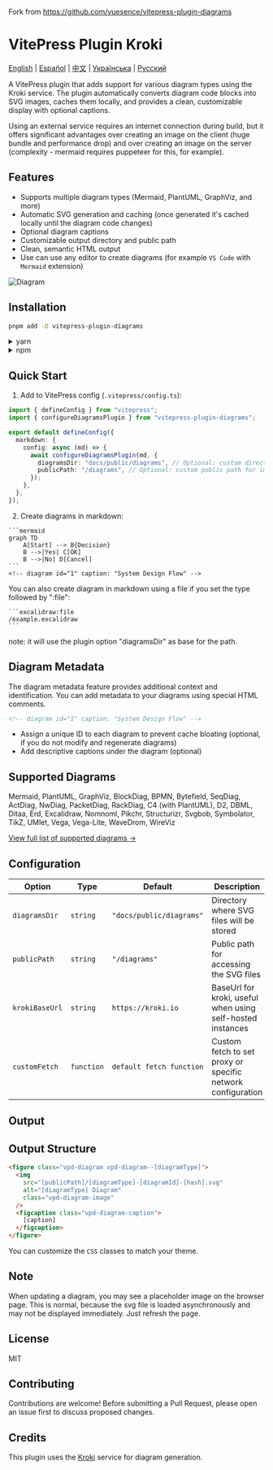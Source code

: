Fork from https://github.com/vuesence/vitepress-plugin-diagrams

# VitePress Plugin Kroki

[English](README.md) | [Español](README.es.md) | [中文](README.zh.md) | [Українська](README.uk.md) | [Русский](README.ru.md)

A VitePress plugin that adds support for various diagram types using the Kroki service. The plugin automatically converts diagram code blocks into SVG images, caches them locally, and provides a clean, customizable display with optional captions.


Using an external service requires an internet connection during build, but it offers significant advantages over creating an image on the client (huge bundle and performance drop) and over creating an image on the server (complexity - mermaid requires puppeteer for this, for example).

## Features

- Supports multiple diagram types (Mermaid, PlantUML, GraphViz, and more)
- Automatic SVG generation and caching (once generated it's cached locally until the diagram code changes)
- Optional diagram captions
- Customizable output directory and public path
- Clean, semantic HTML output
- Use can use any editor to create diagrams (for example `VS Code` with `Mermaid` extension)

![Diagram](./diag-1.svg)

## Installation

```bash
pnpm add -D vitepress-plugin-diagrams
```

<details>
<summary>yarn</summary>

```bash
yarn add -D vitepress-plugin-diagrams
```
</details>

<details>
<summary>npm</summary>

```bash
npm install --save-dev vitepress-plugin-diagrams
```
</details>

## Quick Start

1. Add to VitePress config (`.vitepress/config.ts`):

```ts
import { defineConfig } from "vitepress";
import { configureDiagramsPlugin } from "vitepress-plugin-diagrams";

export default defineConfig({
  markdown: {
    config: async (md) => {
      await configureDiagramsPlugin(md, {
        diagramsDir: "docs/public/diagrams", // Optional: custom directory for SVG files
        publicPath: "/diagrams", // Optional: custom public path for images
      });
    },
  },
});
```

2. Create diagrams in markdown:

````
```mermaid
graph TD
    A[Start] --> B{Decision}
    B -->|Yes| C[OK]
    B -->|No| D[Cancel]
```
<!-- diagram id="1" caption: "System Design Flow" -->
````

You can also create diagram in markdown using a file if you set the type followed by ":file":
````
```excalidraw:file
/example.excalidraw
```
````
<!-- diagram id="example" caption: "Example" -->

note: it will use the plugin option "diagramsDir" as base for the path.

## Diagram Metadata

The diagram metadata feature provides additional context and identification. You can add metadata to your diagrams using special HTML comments.

```html
<!-- diagram id="1" caption: "System Design Flow" -->
```

- Assign a unique ID to each diagram to prevent cache bloating (optional, if you do not modify and regenerate diagrams)
- Add descriptive captions under the diagram (optional)

## Supported Diagrams

Mermaid, PlantUML, GraphViz, BlockDiag, BPMN, Bytefield, SeqDiag, ActDiag, NwDiag, PacketDiag, RackDiag, C4 (with PlantUML), D2, DBML, Ditaa, Erd, Excalidraw, Nomnoml, Pikchr, Structurizr, Svgbob, Symbolator, TikZ, UMlet, Vega, Vega-Lite, WaveDrom, WireViz

[View full list of supported diagrams →](https://kroki.io/#support)

## Configuration

| Option | Type       | Default                  | Description |
|--------|------------|--------------------------|-------------|
| `diagramsDir` | `string`   | `"docs/public/diagrams"` | Directory where SVG files will be stored |
| `publicPath` | `string`   | `"/diagrams"`            | Public path for accessing the SVG files |
| `krokiBaseUrl` | `string`   | `https://kroki.io`       | BaseUrl for kroki, useful when using self-hosted instances |
| `customFetch` | `function` | `default fetch function` | Custom fetch to set proxy or specific network configuration |

## Output

## Output Structure

```html
<figure class="vpd-diagram vpd-diagram--[diagramType]">
  <img 
    src="[publicPath]/[diagramType]-[diagramId]-[hash].svg" 
    alt="[diagramType] Diagram" 
    class="vpd-diagram-image"
  />
  <figcaption class="vpd-diagram-caption">
    [caption]
  </figcaption>
</figure>
```

You can customize the `CSS` classes to match your theme.

## Note

When updating a diagram, you may see a placeholder image on the browser page. This is normal, because the svg file is loaded asynchronously and may not be displayed immediately. Just refresh the page.

## License

MIT

## Contributing

Contributions are welcome! Before submitting a Pull Request, please open an issue first to discuss proposed changes.

## Credits

This plugin uses the [Kroki](https://kroki.io/) service for diagram generation.
